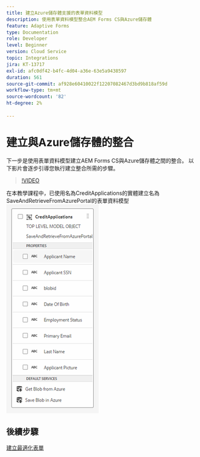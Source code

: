 ```yaml
---
title: 建立Azure儲存體支援的表單資料模型
description: 使用表單資料模型整合AEM Forms CS與Azure儲存體
feature: Adaptive Forms
type: Documentation
role: Developer
level: Beginner
version: Cloud Service
topic: Integrations
jira: KT-13717
exl-id: afc0df42-b4fc-4d04-a36e-63e5a9438597
duration: 561
source-git-commit: af928e60410022f12207082467d3bd9b818af59d
workflow-type: tm+mt
source-wordcount: '82'
ht-degree: 2%

---
```


# 建立與Azure儲存體的整合

下一步是使用表單資料模型建立AEM Forms CS與Azure儲存體之間的整合。
以下影片會逐步引導您執行建立整合所需的步驟。

>[!VIDEO](https://video.tv.adobe.com/v/335385?quality=12&learn=on)

在本教學課程中，已使用名為CreditApplications的實體建立名為SaveAndRetrieveFromAzurePortal的表單資料模型
![fdm-entity](./assets/fdm-entity.png)

## 後續步驟

[建立最適化表單](./create-af.md)
